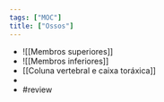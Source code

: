 ```yaml
---
tags: ["MOC"]
title: ["Ossos"]
---
```

+ ![[Membros superiores]]
+ ![[Membros inferiores]]
+ [[Coluna vertebral e caixa toráxica]]
+ 
+ #review 
